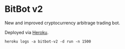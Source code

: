 # BitBot v2

New and improved cryptocurrency arbitrage trading bot.

Deployed via [Heroku](https://dashboard.heroku.com/apps/bitbot-v2).

```
heroku logs -a bitbot-v2 -d run -n 1500
```
